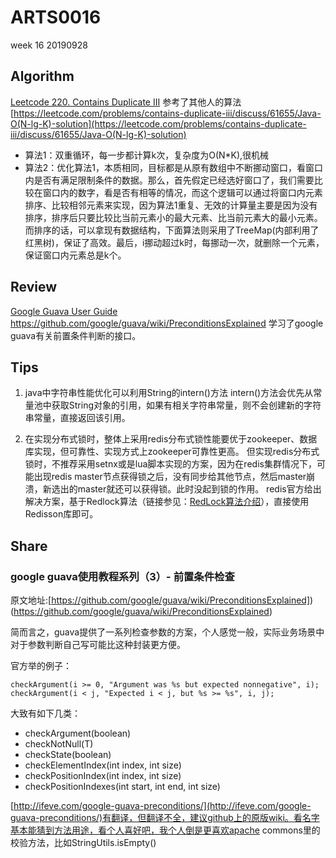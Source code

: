 # ARTS0016

week 16
20190928

## Algorithm

[Leetcode 220. Contains Duplicate III](https://leetcode.com/problems/contains-duplicate-iii/)
参考了其他人的算法 [https://leetcode.com/problems/contains-duplicate-iii/discuss/61655/Java-O(N-lg-K)-solution](https://leetcode.com/problems/contains-duplicate-iii/discuss/61655/Java-O(N-lg-K)-solution)
* 算法1：双重循环，每一步都计算k次，复杂度为O(N*K),很机械
* 算法2：优化算法1，本质相同，目标都是从原有数组中不断挪动窗口，看窗口内是否有满足限制条件的数据。那么，首先假定已经选好窗口了，我们需要比较在窗口内的数字，看是否有相等的情况，而这个逻辑可以通过将窗口内元素排序、比较相邻元素来实现，因为算法1重复、无效的计算量主要是因为没有排序，排序后只要比较比当前元素小的最大元素、比当前元素大的最小元素。而排序的话，可以拿现有数据结构，下面算法则采用了TreeMap(内部利用了红黑树)，保证了高效。最后，i挪动超过k时，每挪动一次，就删除一个元素，保证窗口内元素总是k个。


## Review

[Google Guava User Guide](https://github.com/google/guava/wiki)
https://github.com/google/guava/wiki/PreconditionsExplained 学习了google guava有关前置条件判断的接口。

## Tips
1. java中字符串性能优化可以利用String的intern()方法
intern()方法会优先从常量池中获取String对象的引用，如果有相关字符串常量，则不会创建新的字符串常量，直接返回该引用。

2. 在实现分布式锁时，整体上采用redis分布式锁性能要优于zookeeper、数据库实现，但可靠性、实现方式上zookeeper可靠性更高。
但实现redis分布式锁时，不推荐采用setnx或是lua脚本实现的方案，因为在redis集群情况下，可能出现redis master节点获得锁之后，没有同步给其他节点，然后master崩溃，新选出的master就还可以获得锁。此时没起到锁的作用。
redis官方给出解决方案，基于Redlock算法（链接参见：[RedLock算法介绍](https://www.jianshu.com/p/fba7dd6dcef5)），直接使用Redisson库即可。


## Share
### google guava使用教程系列（3）- 前置条件检查

原文地址:[https://github.com/google/guava/wiki/PreconditionsExplained])(https://github.com/google/guava/wiki/PreconditionsExplained)

简而言之，guava提供了一系列检查参数的方案，个人感觉一般，实际业务场景中对于参数判断自己写可能比这种封装更方便。

官方举的例子：
```
checkArgument(i >= 0, "Argument was %s but expected nonnegative", i);
checkArgument(i < j, "Expected i < j, but %s >= %s", i, j);
```

大致有如下几类：
- checkArgument(boolean)
- checkNotNull(T)
- checkState(boolean)
- checkElementIndex(int index, int size)
- checkPositionIndex(int index, int size)
- checkPositionIndexes(int start, int end, int size)

[http://ifeve.com/google-guava-preconditions/](http://ifeve.com/google-guava-preconditions/)有翻译，但翻译不全，建议github上的原版wiki。看名字基本能猜到方法用途，看个人喜好吧，我个人倒是更喜欢apache commons里的校验方法，比如StringUtils.isEmpty()

